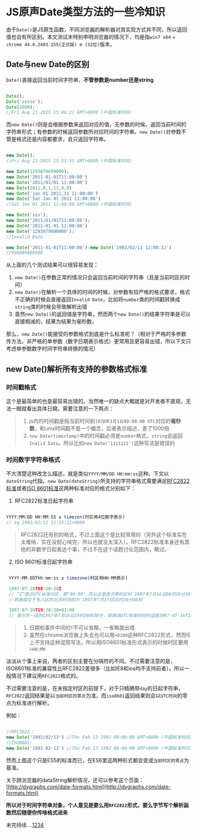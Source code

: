 JS原声Date类型方法的一些冷知识
===========================

由于`Date()`是JS原生函数，不同浏览器的解析器对其实现方式并不同，所以返回值也会有所区别。本文测试未特别申明浏览器的情况下，均是指`win7 x64` + `chrome 44.0.2403.155(正式版) m (32位)`版本。

## Date与new Date的区别

`Date()`直接返回当前时间字符串，**不管参数是number还是string**

```js

Date();
Date('sssss');
Date(1000);
//Fri Aug 21 2015 15:46:21 GMT+0800 (中国标准时间)

```

而`new Date()`则是会根据参数来返回对应的值，无参数的时候，返回当前时间的字符串形式；有参数的时候返回参数所对应时间的字符串。`new Date()`对参数不管是格式还是内容都要求，且只返回字符串。

```js

new Date();
//Fri Aug 21 2015 15:51:55 GMT+0800 (中国标准时间)

new Date(1293879600000);
new Date('2011-01-01T11:00:00')
new Date('2011/01/01 11:00:00')
new Date(2011,0,1,11,0,0)
new Date('jan 01 2011,11 11:00:00')
new Date('Sat Jan 01 2011 11:00:00')
//Sat Jan 01 2011 11:00:00 GMT+0800 (中国标准时间)

new Date('sss');
new Date('2011/01/01T11:00:00');
new Date('2011-01-01-11:00:00')
new Date('1293879600000');
//Invalid Date

new Date('2011-01-01T11:00:00')-new Date('1992/02/11 12:00:12')
//596069988000

```

从上面的几个测试结果可以很容易发现：

1.	`new Date()`在参数正常的情况只会返回当前时间的字符串（且是当前时区的时间）
2.	`new Date()`在解析一个具体的时间的时候，对参数有较严格的格式要求，格式不正确的时候会直接返回`Invalid Date`，比如将`number`类的时间戳转换成`string`类的时候会导致解析出错
3.	虽然`new Date()`的返回值是字符串，然而两个`new Date()`的结果字符串是可以直接相减的，结果为结果为毫秒数。

那么，`new Date()`能接受的参数格式到底是什么标准呢？（相对于严格的多参数传方法。非严格的单参数（数字日期表示格式）更常用且更容易出错，所以下文只考虑单参数数字时间字符串转换的情况）

## new Date()解析所有支持的参数格式标准

### 时间戳格式

这个是最简单的也是最容易出错的。当然唯一的缺点大概就是对开发者不直观，无法一眼就看出具体日期。需要注意的一下两点：

> 1. js内的时间戳是指当前时间到`1970年1月1日00:00:00 UTC`对应的**毫秒数**，和unix时间戳不是一个概念，后者表示描述，差了1000倍
> 2. `new Date(timestamp)`中的时间戳必须是`number`格式，`string`会返回`Inalid Date`。所以比如`new Date('1111111')`这种写法是错误的

### 时间数字字符串格式

不大清楚这种改怎么描述，就是类似`YYYY/MM/DD HH:mm:ss`这种。下文以`dateString`代指。`new Date(dateString)`所支持的字符串格式需要满足[RFC2822标准](http://tools.ietf.org/html/rfc2822#page-14)或者[ISO 8601标准](http://www.w3.org/TR/NOTE-datetime)这两种标准对应的格式分别如下：

1.	RFC2822标准日起字符串

```js

YYYY/MM/DD HH:MM:SS ± timezon(时区用4位数字表示)
// eg 1992/02/12 12:23:22+0800

```

> RFC2822还有别的格式，不过上面这个是比较常用的（另外这个标准实在太难啃，实在没耐心啃完，所以也就没太深入）。RFC2822标准本身还有其他的非数字日起表达个事，不过不在这个话题讨论范围内，略过。

2.	ISO 8601标准日起字符串

```js

 YYYY-MM-DDThh:mm:ss ± timezone(时区用HH:MM表示)

 1997-07-16T08:20:30Z
 // “Z”表示UTC标准时区，即"00:00",所以这里表示零时区的`1997年7月16日08时20分30秒`
 //转换成位于东八区的北京时间则为`1997年7月17日16时20分30秒`

 1997-07-16T19:20:30+01:00
 // 表示东一区的1997年7月16日19时20秒30分，转换成UTC标准时间的话是1997-07-16T18:20:30Z

```

> 1. 日期和事件中间的`T`不可以省略，一省略就出错
> 2. 虽然在chrome浏览器上失去也可以用`+0100`这种RFC2822形式，然而IE上不支持这种混搭写法，所以用ISO8601标准形式表示的时候时区要用`+HH:MM`

淡淡从个事上来说，两者的区别主要在分隔符的不同。不过需要注意的是，ISO8601标准的兼容性比RFC2822差很多（比如IE8和ios均不支持前者）。所以一般情况下建议用`RFC2822`格式的。

不过需要注意的是，在未指定时区的前提下，对于只精确带`day`的日起字符串，`RFC2822`返回结果是以`当前时区的零点`为准，而`iso8601`返回结果则会以`UTC时间`的零点为标准进行解析。

例如：

```js

//RFC2822：
new Date('1992/02/13') //Thu Feb 13 1992 00:00:00 GMT+0800 (中国标准时间)
//ISO8601:
new Date('1992-02-13') //Thu Feb 13 1992 08:00:00 GMT+0800 (中国标准时间)

```

然而上面这个只是ES5的标准而已，在ES6里这两种形式都会变成`当前时区的零点`为基准。

关于跨浏览器的dataString解析情况，还可以参考这个页面：[http://dygraphs.com/date-formats.html](http://dygraphs.com/date-formats.html)

**所以对于时间字符串对象，个人意见是要么用`RFC2822`形式，要么字节写个解析函数然后随便你传啥格式进来**


未完待续....[1234](https://segmentfault.com/a/1190000003710954)